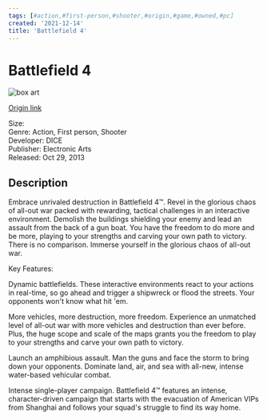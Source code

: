 ```yaml
---
tags: [#action,#first-person,#shooter,#origin,#game,#owned,#pc]
created: '2021-12-14'
title: 'Battlefield 4'
---
```

# Battlefield 4

![box art]()

[Origin link](https://www.origin.com/usa/en-us/store/battlefield/battlefield-4)

Size:   
Genre: Action, First person, Shooter  
Developer: DICE  
Publisher: Electronic Arts  
Released: Oct 29, 2013  

## Description

Embrace unrivaled destruction in Battlefield 4™. Revel in the glorious chaos of all-out war packed with rewarding, tactical challenges in an interactive environment. Demolish the buildings shielding your enemy and lead an assault from the back of a gun boat. You have the freedom to do more and be more, playing to your strengths and carving your own path to victory. There is no comparison. Immerse yourself in the glorious chaos of all-out war.

Key Features:

Dynamic battlefields. These interactive environments react to your actions in real-time, so go ahead and trigger a shipwreck or flood the streets. Your opponents won't know what hit 'em.

More vehicles, more destruction, more freedom. Experience an unmatched level of all-out war with more vehicles and destruction than ever before. Plus, the huge scope and scale of the maps grants you the freedom to play to your strengths and carve your own path to victory.

Launch an amphibious assault. Man the guns and face the storm to bring down your opponents. Dominate land, air, and sea with all-new, intense water-based vehicular combat.

Intense single-player campaign. Battlefield 4™ features an intense, character-driven campaign that starts with the evacuation of American VIPs from Shanghai and follows your squad's struggle to find its way home.
